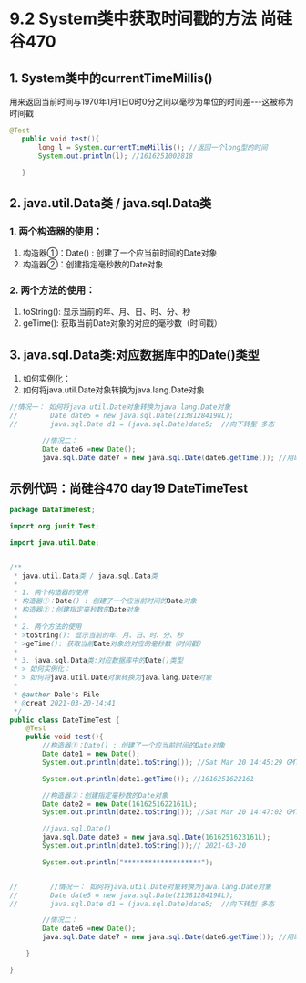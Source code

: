 # 9.2 System类中获取时间戳的方法 尚硅谷470
## 1. System类中的currentTimeMillis()

 用来返回当前时间与1970年1月1日0时0分之间以毫秒为单位的时间差---这被称为时间戳
 ```java
@Test
    public void test(){
        long l = System.currentTimeMillis(); //返回一个long型的时间
        System.out.println(l); //1616251002818

    }
```

## 2. java.util.Data类 / java.sql.Data类
### 1. 两个构造器的使用：
1. 构造器①：Date() : 创建了一个应当前时间的Date对象
2. 构造器②：创建指定毫秒数的Date对象
### 2. 两个方法的使用：
1. toString(): 显示当前的年、月、日、时、分、秒
2. geTime(): 获取当前Date对象的对应的毫秒数（时间戳）

## 3. java.sql.Data类:对应数据库中的Date()类型
1. 如何实例化：
2. 如何将java.util.Date对象转换为java.lang.Date对象
```java
//情况一： 如何将java.util.Date对象转换为java.lang.Date对象
//        Date date5 = new java.sql.Date(21381284198L);
//        java.sql.Date d1 = (java.sql.Date)date5;  //向下转型 多态

        //情况二：
        Date date6 =new Date();
        java.sql.Date date7 = new java.sql.Date(date6.getTime()); //用时间戳作为java.sql.Date()的参数。
```


## 示例代码：尚硅谷470 day19 DateTimeTest
```java
package DataTimeTest;

import org.junit.Test;

import java.util.Date;


/**
 * java.util.Data类 / java.sql.Data类
 *
 * 1. 两个构造器的使用
 * 构造器①：Date() : 创建了一个应当前时间的Date对象
 * 构造器②：创建指定毫秒数的Date对象
 *
 * 2. 两个方法的使用
 * >toString(): 显示当前的年、月、日、时、分、秒
 * >geTime(): 获取当前Date对象的对应的毫秒数（时间戳）
 *
 * 3. java.sql.Data类:对应数据库中的Date()类型
 * > 如何实例化：
 * > 如何将java.util.Date对象转换为java.lang.Date对象
 *
 * @author Dale's File
 * @creat 2021-03-20-14:41
 */
public class DateTimeTest {
    @Test
    public void test(){
        //构造器①：Date() : 创建了一个应当前时间的Date对象
        Date date1 = new Date();
        System.out.println(date1.toString()); //Sat Mar 20 14:45:29 GMT 2021

        System.out.println(date1.getTime()); //1616251622161

        //构造器②：创建指定毫秒数的Date对象
        Date date2 = new Date(1616251622161L);
        System.out.println(date2.toString()); //Sat Mar 20 14:47:02 GMT 2021

        //java.sql.Date()
        java.sql.Date date3 = new java.sql.Date(1616251623161L);
        System.out.println(date3.toString());// 2021-03-20

        System.out.println("*******************");


//        //情况一： 如何将java.util.Date对象转换为java.lang.Date对象
//        Date date5 = new java.sql.Date(21381284198L);
//        java.sql.Date d1 = (java.sql.Date)date5;  //向下转型 多态

        //情况二：
        Date date6 =new Date();
        java.sql.Date date7 = new java.sql.Date(date6.getTime()); //用时间戳作为java.sql.Date()的参数。

    }

}
```

